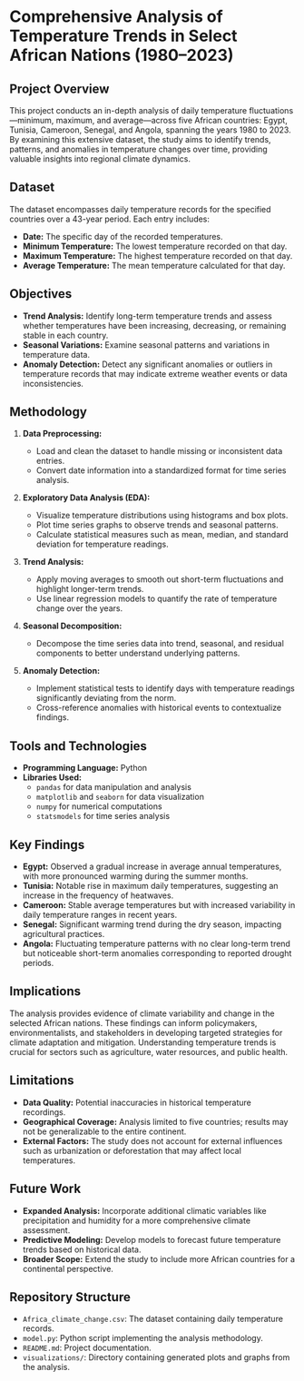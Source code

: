 # Comprehensive Analysis of Temperature Trends in Select African Nations (1980–2023)

## Project Overview

This project conducts an in-depth analysis of daily temperature fluctuations—minimum, maximum, and average—across five African countries: Egypt, Tunisia, Cameroon, Senegal, and Angola, spanning the years 1980 to 2023. By examining this extensive dataset, the study aims to identify trends, patterns, and anomalies in temperature changes over time, providing valuable insights into regional climate dynamics.

## Dataset

The dataset encompasses daily temperature records for the specified countries over a 43-year period. Each entry includes:

- **Date:** The specific day of the recorded temperatures.
- **Minimum Temperature:** The lowest temperature recorded on that day.
- **Maximum Temperature:** The highest temperature recorded on that day.
- **Average Temperature:** The mean temperature calculated for that day.

## Objectives

- **Trend Analysis:** Identify long-term temperature trends and assess whether temperatures have been increasing, decreasing, or remaining stable in each country.
- **Seasonal Variations:** Examine seasonal patterns and variations in temperature data.
- **Anomaly Detection:** Detect any significant anomalies or outliers in temperature records that may indicate extreme weather events or data inconsistencies.

## Methodology

1. **Data Preprocessing:**
   - Load and clean the dataset to handle missing or inconsistent data entries.
   - Convert date information into a standardized format for time series analysis.

2. **Exploratory Data Analysis (EDA):**
   - Visualize temperature distributions using histograms and box plots.
   - Plot time series graphs to observe trends and seasonal patterns.
   - Calculate statistical measures such as mean, median, and standard deviation for temperature readings.

3. **Trend Analysis:**
   - Apply moving averages to smooth out short-term fluctuations and highlight longer-term trends.
   - Use linear regression models to quantify the rate of temperature change over the years.

4. **Seasonal Decomposition:**
   - Decompose the time series data into trend, seasonal, and residual components to better understand underlying patterns.

5. **Anomaly Detection:**
   - Implement statistical tests to identify days with temperature readings significantly deviating from the norm.
   - Cross-reference anomalies with historical events to contextualize findings.

## Tools and Technologies

- **Programming Language:** Python
- **Libraries Used:**
  - `pandas` for data manipulation and analysis
  - `matplotlib` and `seaborn` for data visualization
  - `numpy` for numerical computations
  - `statsmodels` for time series analysis

## Key Findings

- **Egypt:** Observed a gradual increase in average annual temperatures, with more pronounced warming during the summer months.
- **Tunisia:** Notable rise in maximum daily temperatures, suggesting an increase in the frequency of heatwaves.
- **Cameroon:** Stable average temperatures but with increased variability in daily temperature ranges in recent years.
- **Senegal:** Significant warming trend during the dry season, impacting agricultural practices.
- **Angola:** Fluctuating temperature patterns with no clear long-term trend but noticeable short-term anomalies corresponding to reported drought periods.

## Implications

The analysis provides evidence of climate variability and change in the selected African nations. These findings can inform policymakers, environmentalists, and stakeholders in developing targeted strategies for climate adaptation and mitigation. Understanding temperature trends is crucial for sectors such as agriculture, water resources, and public health.

## Limitations

- **Data Quality:** Potential inaccuracies in historical temperature recordings.
- **Geographical Coverage:** Analysis limited to five countries; results may not be generalizable to the entire continent.
- **External Factors:** The study does not account for external influences such as urbanization or deforestation that may affect local temperatures.

## Future Work

- **Expanded Analysis:** Incorporate additional climatic variables like precipitation and humidity for a more comprehensive climate assessment.
- **Predictive Modeling:** Develop models to forecast future temperature trends based on historical data.
- **Broader Scope:** Extend the study to include more African countries for a continental perspective.

## Repository Structure

- `Africa_climate_change.csv`: The dataset containing daily temperature records.
- `model.py`: Python script implementing the analysis methodology.
- `README.md`: Project documentation.
- `visualizations/`: Directory containing generated plots and graphs from the analysis.
